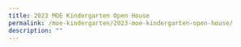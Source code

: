 ```yaml
---
title: 2023 MOE Kindergarten Open House
permalink: /moe-kindergarten/2023-moe-kindergarten-open-house/
description: ""
---
```

